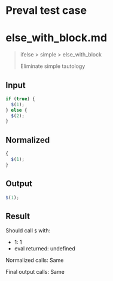 # Preval test case

# else_with_block.md

> ifelse > simple > else_with_block
>
> Eliminate simple tautology

## Input

`````js filename=intro
if (true) {
  $(1);
} else {
  $(2);
}
`````

## Normalized

`````js filename=intro
{
  $(1);
}
`````

## Output

`````js filename=intro
$(1);
`````

## Result

Should call `$` with:
 - 1: 1
 - eval returned: undefined

Normalized calls: Same

Final output calls: Same
